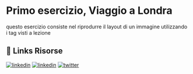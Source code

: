# Primo esercizio, Viaggio a Londra
questo esercizio consiste nel riprodurre il layout di un immagine utilizzando i tag visti a lezione
## 🔗 Links Risorse
[![linkedin](https://img.shields.io/badge/validatore-1DA1F2?style=for-the-badge&logo=twitter&logoColor=white)](https://validator.w3.org/#validate_by_input)
[![linkedin](https://img.shields.io/badge/mdn/html-1DA1F2?style=for-the-badge&logo=twitter&logoColor=white)](https://developer.mozilla.org/en-US/docs/Web/HTML)
[![twitter](https://img.shields.io/badge/w3school-1DA1F2?style=for-the-badge&logo=twitter&logoColor=white)](https://www.w3schools.com/html/)
